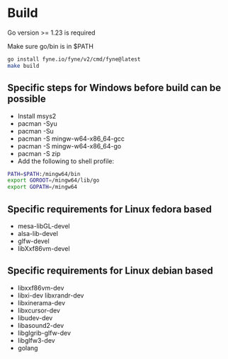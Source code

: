 # Build

Go version >= 1.23 is required

Make sure go/bin is in $PATH
```sh
go install fyne.io/fyne/v2/cmd/fyne@latest
make build 
```

## Specific steps for Windows before build can be possible

- Install msys2
- pacman -Syu
- pacman -Su
- pacman -S mingw-w64-x86_64-gcc
- pacman -S mingw-w64-x86_64-go
- pacman -S zip
- Add the following to shell profile: 

```sh
PATH=$PATH:/mingw64/bin
export GOROOT=/mingw64/lib/go
export GOPATH=/mingw64
```

## Specific requirements for Linux fedora based

- mesa-libGL-devel
- alsa-lib-devel
- glfw-devel
- libXxf86vm-devel

## Specific requirements for Linux debian based

- libxxf86vm-dev
- libxi-dev libxrandr-dev
- libxinerama-dev
- libxcursor-dev
- libudev-dev
- libasound2-dev
- libglgrib-glfw-dev
- libglfw3-dev
- golang




